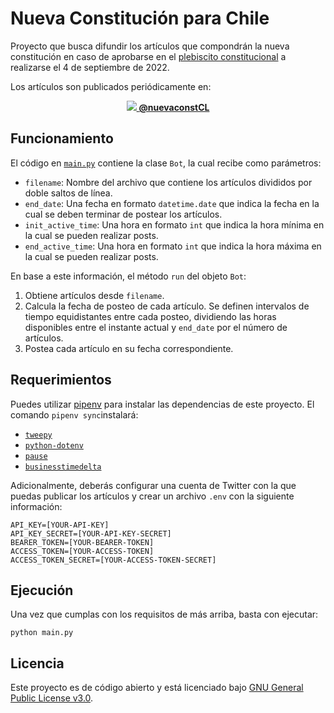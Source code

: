 # Nueva Constitución para Chile

Proyecto que busca difundir los artículos que compondrán la nueva constitución en caso de aprobarse en el [plebiscito constitucional](https://es.wikipedia.org/wiki/Plebiscito_constitucional_de_Chile_de_2022) a realizarse el 4 de septiembre de 2022.

Los artículos son publicados periódicamente en:
<p align="center">
    <a href="https://twitter.com/nuevaconstCL"><img src="https://imgur.com/hIXMqsE.png"> <b>@nuevaconstCL</b></a>
</p>

## Funcionamiento

El código en [`main.py`](https://github.com/fguinez/nueva-constitucion/blob/main/main.py) contiene la clase `Bot`, la cual recibe como parámetros:

- `filename`: Nombre del archivo que contiene los artículos divididos por doble saltos de línea.
- `end_date`: Una fecha en formato `datetime.date` que indica la fecha en la cual se deben terminar de postear los artículos.
- `init_active_time`: Una hora en formato `int` que indica la hora mínima en la cual se pueden realizar posts.
- `end_active_time`: Una hora en formato `int` que indica la hora máxima en la cual se pueden realizar posts.

En base a este información, el método `run` del objeto `Bot`:
1. Obtiene artículos desde `filename`.
2. Calcula la fecha de posteo de cada artículo. Se definen intervalos de tiempo equidistantes entre cada posteo, dividiendo las horas disponibles entre el instante actual y `end_date` por el número de artículos.
3. Postea cada artículo en su fecha correspondiente.

## Requerimientos

Puedes utilizar [pipenv](https://pypi.org/project/pipenv/) para instalar las dependencias de este proyecto. El comando `pipenv sync`instalará:
- [`tweepy`](https://pypi.org/project/tweepy/)
- [`python-dotenv`](https://pypi.org/project/python-dotenv/)
- [`pause`](https://pypi.org/project/pause/)
- [`businesstimedelta`](https://pypi.org/project/businesstimedelta/)

Adicionalmente, deberás configurar una cuenta de Twitter con la que puedas publicar los artículos y crear un archivo `.env` con la siguiente información:
```
API_KEY=[YOUR-API-KEY]
API_KEY_SECRET=[YOUR-API-KEY-SECRET]
BEARER_TOKEN=[YOUR-BEARER-TOKEN]
ACCESS_TOKEN=[YOUR-ACCESS-TOKEN]
ACCESS_TOKEN_SECRET=[YOUR-ACCESS-TOKEN-SECRET]
```

## Ejecución

Una vez que cumplas con los requisitos de más arriba, basta con ejecutar:
```
python main.py
```

## Licencia

Este proyecto es de código abierto y está licenciado bajo [GNU General Public License v3.0](https://github.com/fguinez/nueva-constitucion/blob/main/LICENSE).
